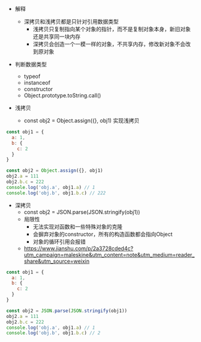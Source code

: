 - 解释
  + 深拷贝和浅拷贝都是只针对引用数据类型
    + 浅拷贝只复制指向某个对象的指针，而不是复制对象本身，新旧对象还是共享同一块内存
    + 深拷贝会创造一个一模一样的对象，不共享内存，修改新对象不会改到原对象
- 判断数据类型
  + typeof
  + instanceof
  + constructor
  + Object.prototype.toString.call()

- 浅拷贝
  + const obj2 = Object.assign({}, obj1) 实现浅拷贝
```js
const obj1 = {
  a: 1,
  b: {
    c: 2
  }
}

const obj2 = Object.assign({}, obj1)
obj2.a = 111
obj2.b.c = 222
console.log('obj.a', obj1.a) // 1
console.log('obj.b', obj1.b.c) // 222

```


- 深拷贝
  + const obj2 = JSON.parse(JSON.stringify(obj1))
  + 局限性
    + 无法实现对函数和一些特殊对象的克隆
    + 会摒弃对象的constructor，所有的构造函数都会指向Object
    + 对象的循环引用会报错
  + https://www.jianshu.com/p/2a3728cded4c?utm_campaign=maleskine&utm_content=note&utm_medium=reader_share&utm_source=weixin
```js
const obj1 = {
  a: 1,
  b: {
    c: 2
  }
}

const obj2 = JSON.parse(JSON.stringify(obj1))
obj2.a = 111
obj2.b.c = 222
console.log('obj.a', obj1.a) // 1
console.log('obj.b', obj1.b.c) // 2
```